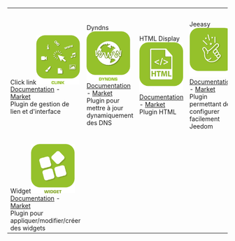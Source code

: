 | | | | | | |
|--- | --- | --- | --- | --- | ---
|Click link<img src="clink/clink_icon.png" width="100" /><br>[Documentation](clink/index.md) - [Market](https://market.jeedom.com/index.php?v=d&p=market_display&id=1867)<br/>Plugin de gestion de lien et d'interface|Dyndns<img src="dyndns/dyndns_icon.png" width="100" /><br>[Documentation](dyndns/index.md) - [Market](https://market.jeedom.com/index.php?v=d&p=market_display&id=1928)<br/>Plugin pour mettre à jour dynamiquement des DNS|HTML Display<img src="htmldisplay/htmldisplay_icon.png" width="100" /><br>[Documentation](htmldisplay/index.md) - [Market](https://market.jeedom.com/index.php?v=d&p=market_display&id=3843)<br/>Plugin HTML|Jeeasy<img src="jeeasy/jeeasy_icon.png" width="100" /><br>[Documentation](jeeasy/index.md) - [Market](https://market.jeedom.com/index.php?v=d&p=market_display&id=3828)<br/>Plugin permettant de configurer facilement Jeedom|Script<img src="script/script_icon.png" width="100" /><br>[Documentation](script/index.md) - [Market](https://market.jeedom.com/index.php?v=d&p=market_display&id=20)<br/>Plugin ajoutant le support des scripts dans Jeedom. Les scripts sont des programmes en Python/PHP/Shell/Ruby etc... qui permettent d'ajouter des fonctions à Jeedom|Simulation présence<img src="simupre/simupre_icon.png" width="100" /><br>[Documentation](simupre/index.md) - [Market](https://market.jeedom.com/index.php?v=d&p=market_display&id=3762)<br/>Plugin pour la simulation de présence|Virtuel<img src="virtual/virtual_icon.png" width="100" /><br>[Documentation](virtual/index.md) - [Market](https://market.jeedom.com/index.php?v=d&p=market_display&id=21)<br/>Plugin pour gérer des équipements virtuels
|Widget<img src="widget/widget_icon.png" width="100" /><br>[Documentation](widget/index.md) - [Market](https://market.jeedom.com/index.php?v=d&p=market_display&id=9)<br/>Plugin pour appliquer/modifier/créer des widgets